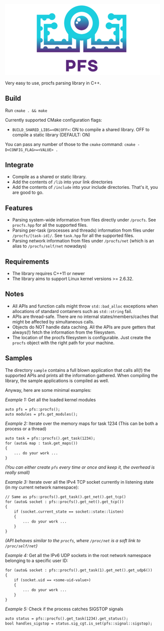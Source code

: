 ![pfs](./img/pfs.png "Logo")

Very easy to use, procfs parsing library in C++.

## Build

Run `cmake . && make`

Currently supported CMake configuration flags:

- `BUILD_SHARED_LIBS=<ON|OFF>`: ON to compile a shared library. OFF to compile a static library (DEFAULT: ON)

You can pass any number of those to the `cmake` command: `cmake -D<CONFIG_FLAG>=<VALUE> .`

## Integrate

- Compile as a shared or static library.
- Add the contents of `/lib` into your link directories
- Add the contents of `/include` into your include directories.
That's it, you are good to go.

## Features

- Parsing system-wide information from files directly under `/procfs`. See `procfs.hpp` for all the supported files.
- Parsing per-task (processes and threads) information from files under `/procfs/[task-id]/`. See `task.hpp` for all the supported files.
- Parsing network information from files under `/procfs/net` (which is an alias to `/procfs/self/net` nowadays)

## Requirements

- The library requires C++11 or newer
- The library aims to support Linux kernel versions >= 2.6.32.

## Notes

- All APIs and function calls might throw `std::bad_alloc` exceptions when allocations of standard containers such as `std::string` fail.
- APIs are thread-safe. There are no internal states/members/caches that might be affected by simultaneous calls.
- Objects do NOT handle data caching. All the APIs are pure getters that always(!) fetch the information from the filesystem.
- The location of the procfs filesystem is configurable. Just create the `procfs` object with the right path for your machine.

## Samples

The directory `sample` contains a full blown application that calls all(!) the supported APIs and prints all the information gathered. When compiling the library, the sample applications is compiled as well.

Anyway, here are some minimal examples:

*Example 1:* Get all the loaded kernel modules
```
auto pfs = pfs::procfs();
auto modules = pfs.get_modules();
```

*Example 2:* Iterate over the memory maps for task 1234 (This can be both a process or a thread)
```
auto task = pfs::procfs().get_task(1234);
for (auto& map : task.get_maps())
{
    ... do your work ...
}
```
_(You can either create `pfs` every time or once and keep it, the overhead is really small)_

*Example 3:* Iterate over all the IPv4 TCP socket currently in listening state (in my current network namespace):
```
// Same as pfs::procfs().get_task().get_net().get_tcp()
for (auto& socket : pfs::procfs().get_net().get_tcp())
{
    if (socket.current_state == socket::state::listen)
    {
        ... do your work ...
    }
}
```
_(API behaves similar to the `procfs`, where `/proc/net` is a soft link to `/proc/self/net`)_

*Example 4:* Get all the IPv6 UDP sockets in the root network namespace belonging to a specific user ID:
```
for (auto& socket : pfs::procfs().get_task(1).get_net().get_udp6())
{
    if (socket.uid == <some-uid-value>)
    {
        ... do your work ...
    }
}
```

*Example 5:* Check if the process catches SIGSTOP signals
```
auto status = pfs::procfs().get_task(1234).get_status();
bool handles_sigstop = status.sig_cgt.is_set(pfs::signal::sigstop);
```
